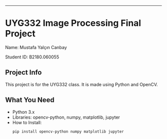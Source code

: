 ---
# UYG332 Image Processing Final Project
Name: Mustafa Yalçın Canbay

Student ID: B2180.060055

## Project Info
This project is for the UYG332 class. It is made using Python and OpenCV.

## What You Need
- Python 3.x
- Libraries: opencv-python, numpy, matplotlib, jupyter
- How to Install:
  ```bash
  pip install opencv-python numpy matplotlib jupyter
  ```

